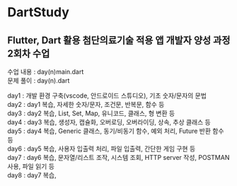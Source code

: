 # DartStudy

## Flutter, Dart 활용 첨단의료기술 적용 앱 개발자 양성 과정 2회차 수업

수업 내용 : day(n)main.dart
<br />
문제 풀이 : day(n).dart
<br />

day1 : 개발 환경 구축(vscode, 안드로이드 스튜디오), 기초 숫자/문자의 문법
<br />
day2 : day1 복습, 자세한 숫자/문자, 조건문, 반복문, 함수 등
<br />
day3 : day2 복습, List, Set, Map, 유니코드, 클래스, 형 변환 등
<br />
day4 : day3 복습, 생성자, 캡슐화, 오버로딩, 오버라이딩, 상속, 추상 클래스 등
<br />
day5 : day4 복습, Generic 클래스, 동기/비동기 함수, 예외 처리, Future 반환 함수 등
<br />
day6 : day5 복습, 사용자 입출력 처리, 파일 입출력, 간단한 게임 구현 등
<br />
day7 : day6 복습, 문자열/리스트 조작, 시스템 조회, HTTP server 작성, POSTMAN 사용, 파일 읽기 등
<br />
day8 : day7 복습,
<br />
